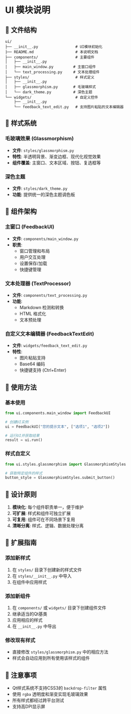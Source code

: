 # UI 模块说明

## 📁 文件结构

```
ui/
├── __init__.py                 # UI模块初始化
├── README.md                   # 本说明文档
├── components/                 # 主要组件
│   ├── __init__.py
│   ├── main_window.py         # 主窗口组件
│   └── text_processing.py     # 文本处理组件
├── styles/                     # 样式定义
│   ├── __init__.py
│   ├── glassmorphism.py       # 毛玻璃样式
│   └── dark_theme.py          # 深色主题
└── widgets/                    # 自定义控件
    ├── __init__.py
    └── feedback_text_edit.py   # 支持图片粘贴的文本编辑器
```

## 🎨 样式系统

### 毛玻璃效果 (Glassmorphism)
- **文件**: `styles/glassmorphism.py`
- **特性**: 半透明背景、渐变边框、现代化视觉效果
- **组件覆盖**: 主窗口、文本区域、按钮、复选框等

### 深色主题
- **文件**: `styles/dark_theme.py`
- **功能**: 提供统一的深色主题调色板

## 🧩 组件架构

### 主窗口 (FeedbackUI)
- **文件**: `components/main_window.py`
- **职责**: 
  - 窗口管理和布局
  - 用户交互处理
  - 设置保存/加载
  - 快捷键管理

### 文本处理器 (TextProcessor)
- **文件**: `components/text_processing.py`
- **功能**:
  - Markdown 检测和转换
  - HTML 格式化
  - 文本预处理

### 自定义文本编辑器 (FeedbackTextEdit)
- **文件**: `widgets/feedback_text_edit.py`
- **特性**:
  - 图片粘贴支持
  - Base64 编码
  - 快捷键支持 (Ctrl+Enter)

## 🔧 使用方法

### 基本使用
```python
from ui.components.main_window import FeedbackUI

# 创建UI实例
ui = FeedbackUI("您的提示文本", ["选项1", "选项2"])

# 运行UI并获取结果
result = ui.run()
```

### 样式自定义
```python
from ui.styles.glassmorphism import GlassmorphismStyles

# 获取特定组件的样式
button_style = GlassmorphismStyles.submit_button()
```

## 🎯 设计原则

1. **模块化**: 每个组件职责单一，便于维护
2. **可扩展**: 样式和组件可独立扩展
3. **可复用**: 组件可在不同场景下复用
4. **清晰分离**: 样式、逻辑、数据处理分离

## 🚀 扩展指南

### 添加新样式
1. 在 `styles/` 目录下创建新的样式文件
2. 在 `styles/__init__.py` 中导入
3. 在组件中应用样式

### 添加新组件
1. 在 `components/` 或 `widgets/` 目录下创建组件文件
2. 继承适当的Qt基类
3. 应用相应的样式
4. 在 `__init__.py` 中导出

### 修改现有样式
- 直接修改 `styles/glassmorphism.py` 中的相应方法
- 样式会自动应用到所有使用该样式的组件

## 📝 注意事项

- Qt样式系统不支持CSS3的 `backdrop-filter` 属性
- 使用 `rgba` 透明度和渐变实现毛玻璃效果
- 所有样式都经过跨平台测试
- 支持高DPI显示屏 